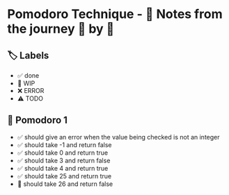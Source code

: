# Pomodoro Technique - 📝 Notes from the journey 🍅 by 🍅


## 🏷️ Labels

- ✅ done
- 🚧 WIP
- ❌ ERROR
- ⚠ TODO

## 🍅 Pomodoro 1

- ✅ should give an error when the value being checked is not an integer
- ✅ should take -1 and return false
- ✅ should take  0 and return true
- ✅ should take  3 and return false
- ✅ should take  4 and return true
- ✅ should take 25 and return true
- 🚧 should take 26 and return false
